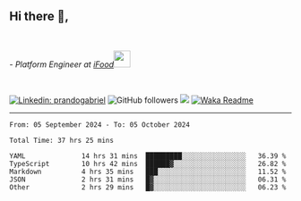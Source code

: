 <h2>Hi there  👋,</h2> </br>

<p><em>- Platform Engineer at <a href="https://www.ifood.com.br/">iFood</a><img src="https://media.giphy.com/media/WUlplcMpOCEmTGBtBW/giphy.gif" width="30"> 
</em></p></br>


[![Linkedin: prandogabriel](https://img.shields.io/badge/-prandogabriel-blue?style=flat-square&logo=Linkedin&logoColor=white&link=https://www.linkedin.com/in/prandogabriel/)](https://www.linkedin.com/in/prandogabriel)
![GitHub followers](https://img.shields.io/github/followers/prandogabriel?label=Follow&style=social)
![](https://visitor-badge.glitch.me/badge?page_id=prandogabriel.prandogabriel)
[![Waka Readme](https://github.com/prandogabriel/prandogabriel/actions/workflows/update-stats.yml.yml/badge.svg)](https://github.com/prandogabriel/prandogabriel/actions/workflows/update-stats.yml.yml)

---

<!--START_SECTION:waka-->

```golang
From: 05 September 2024 - To: 05 October 2024

Total Time: 37 hrs 25 mins

YAML              14 hrs 31 mins  █████████░░░░░░░░░░░░░░░░   36.39 %
TypeScript        10 hrs 42 mins  ██████▓░░░░░░░░░░░░░░░░░░   26.82 %
Markdown          4 hrs 35 mins   ███░░░░░░░░░░░░░░░░░░░░░░   11.52 %
JSON              2 hrs 31 mins   █▓░░░░░░░░░░░░░░░░░░░░░░░   06.31 %
Other             2 hrs 29 mins   █▓░░░░░░░░░░░░░░░░░░░░░░░   06.23 %
```

<!--END_SECTION:waka-->

